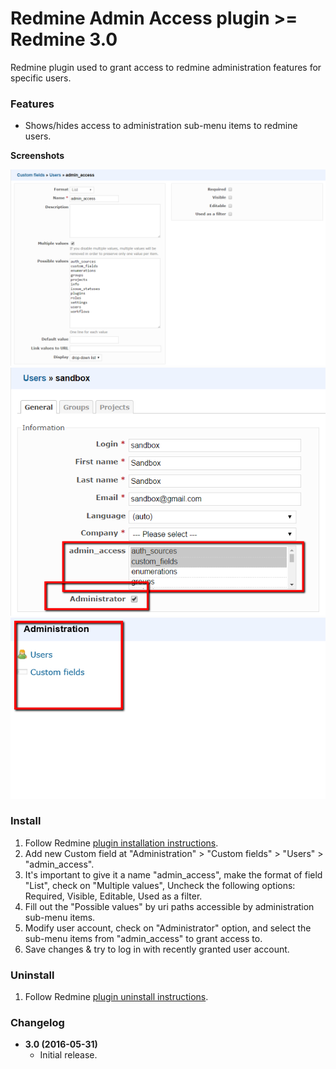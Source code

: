 # Redmine Admin Access plugin >= Redmine 3.0

Redmine plugin used to grant access to redmine administration features for specific users.

### Features

* Shows/hides access to administration sub-menu items to redmine users.

**Screenshots**

![Screenshot 1](https://raw.githubusercontent.com/xeagle2/redmine_admin_access/master/screenshot_01.png)
![Screenshot 2](https://raw.githubusercontent.com/xeagle2/redmine_admin_access/master/screenshot_02.png)
![Screenshot 3](https://raw.githubusercontent.com/xeagle2/redmine_admin_access/master/screenshot_03.png)

### Install

1. Follow Redmine [plugin installation instructions](http://www.redmine.org/projects/redmine/wiki/Plugins#Installing-a-plugin).
2. Add new Custom field at "Administration" > "Custom fields" > "Users" > "admin_access".
3. It's important to give it a name "admin_access", make the format of field "List", check on "Multiple values", Uncheck the following options: Required, Visible, Editable, Used as a filter.
4. Fill out the "Possible values" by uri paths accessible by administration sub-menu items.
5. Modify user account, check on "Administrator" option, and select the sub-menu items from "admin_access" to grant access to.
6. Save changes & try to log in with recently granted user account.

### Uninstall

1. Follow Redmine [plugin uninstall instructions](http://www.redmine.org/projects/redmine/wiki/Plugins#Uninstalling-a-plugin).

### Changelog

* **3.0 (2016-05-31)**
    * Initial release.